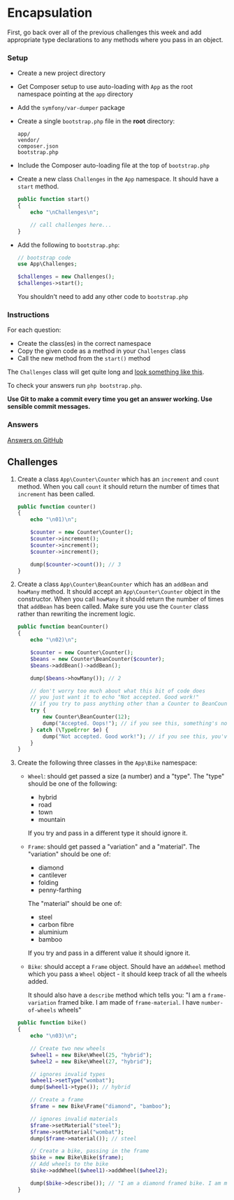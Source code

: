 # Encapsulation

First, go back over all of the previous challenges this week and add appropriate type declarations to any methods where you pass in an object.

### Setup

- Create a new project directory
- Get Composer setup to use auto-loading with `App` as the root namespace pointing at the `app` directory
- Add the `symfony/var-dumper` package
- Create a single `bootstrap.php` file in the **root** directory:

    ```
    app/
    vendor/
    composer.json
    bootstrap.php
    ```
- Include the Composer auto-loading file at the top of `bootstrap.php`
- Create a new class `Challenges` in the `App` namespace. It should have a `start` method.

    ```php
    public function start()
    {
        echo "\nChallenges\n";

        // call challenges here...
    }
    ```

- Add the following to `bootstrap.php`:

    ```php
    // bootstrap code
    use App\Challenges;

    $challenges = new Challenges();
    $challenges->start();
    ```

    You shouldn't need to add any other code to `bootstrap.php`

### Instructions

For each question:

- Create the class(es) in the correct namespace
- Copy the given code as a method in your `Challenges` class
- Call the new method from the `start()` method

The `Challenges` class will get quite long and [look something like this](https://github.com/develop-me/bootcamp--week-06--php/blob/master/challenges/03/02/answers/app/Challenges.php).

To check your answers run `php bootstrap.php`.

**Use Git to make a commit every time you get an answer working. Use sensible commit messages.**

### Answers

[Answers on GitHub](https://github.com/develop-me/bootcamp--week-06--php/blob/master/challenges/03/02/answers)

## Challenges

1) Create a class `App\Counter\Counter` which has an `increment` and `count` method. When you call `count` it should return the number of times that `increment` has been called.

    ```php
    public function counter()
    {
        echo "\n01)\n";

        $counter = new Counter\Counter();
        $counter->increment();
        $counter->increment();
        $counter->increment();

        dump($counter->count()); // 3
    }
    ```

1) Create a class `App\Counter\BeanCounter` which has an `addBean` and `howMany` method. It should accept an `App\Counter\Counter` object in the constructor. When you call `howMany` it should return the number of times that `addBean` has been called. Make sure you use the `Counter` class rather than rewriting the increment logic.

    ```php
    public function beanCounter()
    {
        echo "\n02)\n";

        $counter = new Counter\Counter();
        $beans = new Counter\BeanCounter($counter);
        $beans->addBean()->addBean();

        dump($beans->howMany()); // 2

        // don't worry too much about what this bit of code does
        // you just want it to echo "Not accepted. Good work!"
        // if you try to pass anything other than a Counter to BeanCounter
        try {
            new Counter\BeanCounter(12);
            dump("Accepted. Oops!"); // if you see this, something's not right
        } catch (\TypeError $e) {
            dump("Not accepted. Good work!"); // if you see this, you've done it right
        }
    }
    ```

1) Create the following three classes in the `App\Bike` namespace:

    - `Wheel`: should get passed a size (a number) and a "type". The "type" should be one of the following:

        - hybrid
        - road
        - town
        - mountain

        If you try and pass in a different type it should ignore it.

    - `Frame`: should get passed a "variation" and a "material". The "variation" should be one of:

        - diamond
        - cantilever
        - folding
        - penny-farthing

        The "material" should be one of:

        - steel
        - carbon fibre
        - aluminium
        - bamboo

        If you try and pass in a different value it should ignore it.

    - `Bike`: should accept a `Frame` object. Should have an `addWheel` method which you pass a `Wheel` object - it should keep track of all the wheels added.

        It should also have a `describe` method which tells you: "I am a `frame-variation` framed bike. I am made of `frame-material`. I have `number-of-wheels` wheels"


    ```php
    public function bike()
    {
        echo "\n03)\n";

        // Create two new wheels
        $wheel1 = new Bike\Wheel(25, "hybrid");
        $wheel2 = new Bike\Wheel(27, "hybrid");

        // ignores invalid types
        $wheel1->setType("wombat");
        dump($wheel1->type()); // hybrid

        // Create a frame
        $frame = new Bike\Frame("diamond", "bamboo");

        // ignores invalid materials
        $frame->setMaterial("steel");
        $frame->setMaterial("wombat");
        dump($frame->material()); // steel

        // Create a bike, passing in the frame
        $bike = new Bike\Bike($frame);
        // Add wheels to the bike
        $bike->addWheel($wheel1)->addWheel($wheel2);

        dump($bike->describe()); // "I am a diamond framed bike. I am made of steel. I have 2 wheels"
    }
    ```
